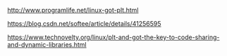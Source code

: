 http://www.programlife.net/linux-got-plt.html

https://blog.csdn.net/softee/article/details/41256595

https://www.technovelty.org/linux/plt-and-got-the-key-to-code-sharing-and-dynamic-libraries.html